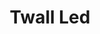 ---
title: Twall Led
image_primary: img/TWALL_Aplique_3x3.jpg
description: "This%20wall%20lamp%20offers%A0a%20clear%20and%20direct%A0light.%20It%20is%20designed%20to%A0illuminate%20stairwells%2C%A0corridors%20or%20walkways%A0where%20projection%20of%20no%A0more%20than%2010%20cm%20is%A0required.%0A%0A"
designer: Christophe Mathieu
image_thumb: img/twall-led.jpg
href: https://www.bover.es/en/lamp/twall-led/
tags: 
  - bover
  - Wall
  - Indoor
  - indoor-lamps
category: indoor-lamps
subtitle: 
manufacturer: Bover
slug: /manufacturers/bover/indoor-lamps/christophe-mathieu-twall-led
---